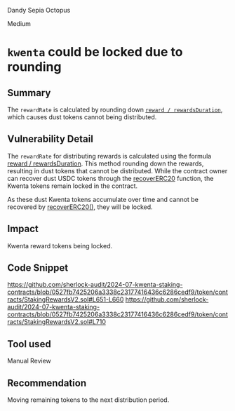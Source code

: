 Dandy Sepia Octopus

Medium

# `kwenta` could be locked due to rounding

## Summary

The `rewardRate` is calculated by rounding down [`reward / rewardsDuration`](https://github.com/sherlock-audit/2024-07-kwenta-staking-contracts/blob/0527fb7425206a3338c23177416436c6286cedf9/token/contracts/StakingRewardsV2.sol#L651), which causes dust tokens cannot being distributed.

## Vulnerability Detail

The `rewardRate` for distributing rewards is calculated using the formula [reward / rewardsDuration](https://github.com/sherlock-audit/2024-07-kwenta-staking-contracts/blob/0527fb7425206a3338c23177416436c6286cedf9/token/contracts/StakingRewardsV2.sol#L651). This method rounding down the rewards, resulting in dust tokens that cannot be distributed. While the contract owner can recover dust USDC tokens through the [recoverERC20](https://github.com/sherlock-audit/2024-07-kwenta-staking-contracts/blob/0527fb7425206a3338c23177416436c6286cedf9/token/contracts/StakingRewardsV2.sol#L710) function, the Kwenta tokens remain locked in the contract.

As these dust Kwenta tokens accumulate over time and cannot be recovered by [recoverERC20()](https://github.com/sherlock-audit/2024-07-kwenta-staking-contracts/blob/0527fb7425206a3338c23177416436c6286cedf9/token/contracts/StakingRewardsV2.sol#L710), they will be locked. 

## Impact
Kwenta reward tokens being locked.

## Code Snippet
https://github.com/sherlock-audit/2024-07-kwenta-staking-contracts/blob/0527fb7425206a3338c23177416436c6286cedf9/token/contracts/StakingRewardsV2.sol#L651-L660
https://github.com/sherlock-audit/2024-07-kwenta-staking-contracts/blob/0527fb7425206a3338c23177416436c6286cedf9/token/contracts/StakingRewardsV2.sol#L710

## Tool used

Manual Review

## Recommendation
Moving remaining tokens to the next distribution period.